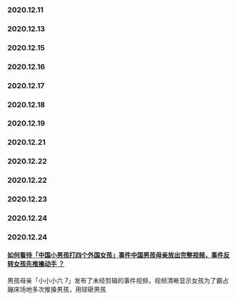 
### 2020.12.11
### 2020.12.13
### 2020.12.15
### 2020.12.16
### 2020.12.17
### 2020.12.18
### 2020.12.19
### 2020.12.21
### 2020.12.22
### 2020.12.22
### 2020.12.23
### 2020.12.24
### 2020.12.24
#### [如何看待「中国小男孩打四个外国女孩」事件中国男孩母亲放出完整视频，事件反转女孩先推搡动手 ？](https://www.zhihu.com/question/436120256)
男孩母亲「小小小六 7」发布了未经剪辑的事件视频，视频清晰显示女孩为了霸占蹦床场地多次推搡男孩，用球砸男孩
